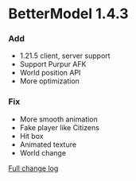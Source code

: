 # BetterModel 1.4.3

### Add
- 1.21.5 client, server support
- Support Purpur AFK
- World position API
- More optimization

### Fix
- More smooth animation
- Fake player like Citizens
- Hit box
- Animated texture
- World change

[Full change log](https://github.com/toxicity188/BetterModel/compare/1.4.2...1.4.3)